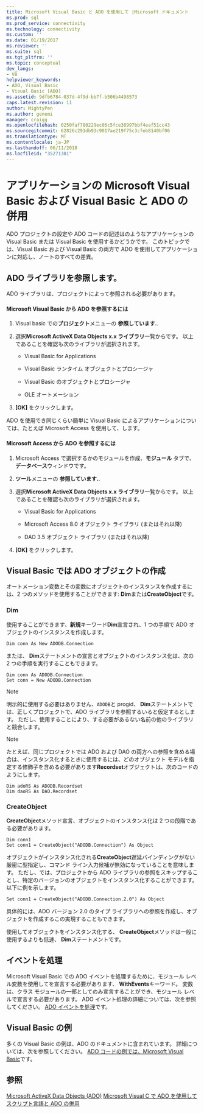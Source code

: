 ```yaml
---
title: Microsoft Visual Basic と ADO を使用して |Microsoft ドキュメント
ms.prod: sql
ms.prod_service: connectivity
ms.technology: connectivity
ms.custom: ''
ms.date: 01/19/2017
ms.reviewer: ''
ms.suite: sql
ms.tgt_pltfrm: ''
ms.topic: conceptual
dev_langs:
- VB
helpviewer_keywords:
- ADO, Visual Basic
- Visual Basic [ADO]
ms.assetid: 9dfb6784-037d-4f9d-bb7f-b506b4498573
caps.latest.revision: 11
author: MightyPen
ms.author: genemi
manager: craigg
ms.openlocfilehash: 0250faf780229ec06c5fce38997bbf4eaf51cc43
ms.sourcegitcommit: 62826c291db93c9017ae219f75c3cfeb8140bf06
ms.translationtype: MT
ms.contentlocale: ja-JP
ms.lasthandoff: 06/11/2018
ms.locfileid: "35271301"
---
```

# <a name="using-ado-with-microsoft-visual-basic-and-visual-basic-for-applications"></a>アプリケーションの Microsoft Visual Basic および Visual Basic と ADO の併用
ADO プロジェクトの設定や ADO コードの記述はのようなアプリケーションの Visual Basic または Visual Basic を使用するかどうかです。 このトピックでは、Visual Basic および Visual Basic の両方で ADO を使用してアプリケーションに対応し、ノートのすべての差異。

## <a name="referencing-the-ado-library"></a>ADO ライブラリを参照します。
 ADO ライブラリは、プロジェクトによって参照される必要があります。

#### <a name="to-reference-ado-from-microsoft-visual-basic"></a>Microsoft Visual Basic から ADO を参照するには

1.  Visual basic での**プロジェクト**メニューの **参照しています.**.

2.  選択**Microsoft ActiveX Data Objects x.x ライブラリ**一覧からです。 以上であることを確認も次のライブラリが選択されます。

    -   Visual Basic for Applications

    -   Visual Basic ランタイム オブジェクトとプロシージャ

    -   Visual Basic のオブジェクトとプロシージャ

    -   OLE オートメーション

3.  **[OK]** をクリックします。

 ADO を使用でき同じくらい簡単に Visual Basic によるアプリケーションについては、たとえば Microsoft Access を使用して、します。

#### <a name="to-reference-ado-from-microsoft-access"></a>Microsoft Access から ADO を参照するには

1.  Microsoft Access で選択するかのモジュールを作成、**モジュール** タブで、**データベース**ウィンドウです。

2.  **ツール**メニューの **参照しています.**.

3.  選択**Microsoft ActiveX Data Objects x.x ライブラリ**一覧からです。 以上であることを確認も次のライブラリが選択されます。

    -   Visual Basic for Applications

    -   Microsoft Access 8.0 オブジェクト ライブラリ (またはそれ以降)

    -   DAO 3.5 オブジェクト ライブラリ (またはそれ以降)

4.  **[OK]** をクリックします。

## <a name="creating-ado-objects-in-visual-basic"></a>Visual Basic では ADO オブジェクトの作成
 オートメーション変数とその変数にオブジェクトのインスタンスを作成するには、2 つのメソッドを使用することができます: **Dim**または**CreateObject**です。

### <a name="dim"></a>Dim
 使用することができます、**新規**キーワード**Dim**宣言され、1 つの手順で ADO オブジェクトのインスタンスを作成します。

```
Dim conn As New ADODB.Connection
```

 または、 **Dim**ステートメントの宣言とオブジェクトのインスタンス化は、次の 2 つの手順を実行することもできます。

```
Dim conn As ADODB.Connection
Set conn = New ADODB.Connection
```

> [!NOTE]
>  明示的に使用する必要はありません、`ADODB`と progid、 **Dim**ステートメントでは、正しくプロジェクトで、ADO ライブラリを参照するいると仮定するとします。 ただし、使用することにより、する必要があるない名前の他のライブラリと競合します。

> [!NOTE]
>  たとえば、同じプロジェクトでは ADO および DAO の両方への参照を含める場合は、インスタンス化するときに使用するには、どのオブジェクト モデルを指定する修飾子を含める必要があります**Recordset**オブジェクトは、次のコードのようにします。

```
Dim adoRS As ADODB.Recordset
Dim daoRS As DAO.Recordset
```

### <a name="createobject"></a>CreateObject
 **CreateObject**メソッド宣言、オブジェクトのインスタンス化は 2 つの段階である必要があります。

```
Dim conn1
Set conn1 = CreateObject("ADODB.Connection") As Object
```

 オブジェクトがインスタンス化される**CreateObject**遅延バインディングがない厳密に型指定し、コマンド ライン入力候補が無効になっていることを意味します。 ただし、では、プロジェクトから ADO ライブラリの参照をスキップすることし、特定のバージョンのオブジェクトをインスタンス化することができます。 以下に例を示します。

```
Set conn1 = CreateObject("ADODB.Connection.2.0") As Object
```

 具体的には、ADO バージョン 2.0 のタイプ ライブラリへの参照を作成し、オブジェクトを作成するこの実現することもできます。

 使用してオブジェクトをインスタンス化する、 **CreateObject**メソッドは一般に使用するよりも低速、 **Dim**ステートメントです。

## <a name="handling-events"></a>イベントを処理
 Microsoft Visual Basic での ADO イベントを処理するために、モジュール レベル変数を使用してを宣言する必要があります、 **WithEvents**キーワード。 変数は、クラス モジュールの一部としてのみ宣言することができ、モジュール レベルで宣言する必要があります。 ADO イベント処理の詳細については、次を参照してください。 [ADO イベントを処理](../../../ado/guide/data/handling-ado-events.md)です。

## <a name="visual-basic-examples"></a>Visual Basic の例
 多くの Visual Basic の例は、ADO のドキュメントに含まれています。 詳細については、次を参照してください。 [ADO コードの例では、Microsoft Visual Basic](../../../ado/reference/ado-api/ado-code-examples-in-visual-basic.md)です。

## <a name="see-also"></a>参照
 [Microsoft ActiveX Data Objects (ADO)](../../../ado/microsoft-activex-data-objects-ado.md) [Microsoft Visual C で ADO を使用して](../../../ado/guide/appendixes/using-ado-with-microsoft-visual-c.md)[スクリプト言語と ADO の併用](../../../ado/guide/appendixes/using-ado-with-scripting-languages.md)
